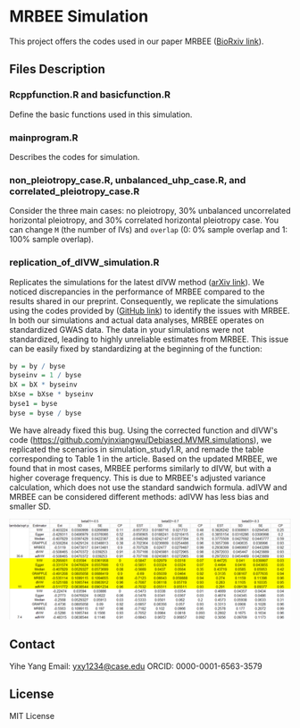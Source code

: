 # MRBEE Simulation

This project offers the codes used in our paper MRBEE ([BioRxiv link](https://www.biorxiv.org/content/10.1101/2023.01.10.523480v3.abstract)).

## Files Description

### Rcppfunction.R and basicfunction.R 
Define the basic functions used in this simulation.

### mainprogram.R 
Describes the codes for simulation.

### non_pleiotropy_case.R, unbalanced_uhp_case.R, and correlated_pleiotropy_case.R 
Consider the three main cases: no pleiotropy, 30% unbalanced uncorrelated horizontal pleiotropy, and 30% correlated horizontal pleiotropy case. You can change `M` (the number of IVs) and `overlap` (0: 0% sample overlap and 1: 100% sample overlap).

### replication_of_dIVW_simulation.R
Replicates the simulations for the latest dIVW method ([arXiv link](https://arxiv.org/pdf/2402.00307.pdf)). We noticed discrepancies in the performance of MRBEE compared to the results shared in our preprint. Consequently, we replicate the simulations using the codes provided by ([GitHub link](https://github.com/yinxiangwu/Debiased.MVMR.simulations)) to identify the issues with MRBEE. 
In both our simulations and actual data analyses, MRBEE operates on standardized GWAS data. The data in your simulations were not standardized, leading to highly unreliable estimates from MRBEE. This issue can be easily fixed by standardizing at the beginning of the function:
```R
by = by / byse
byseinv = 1 / byse
bX = bX * byseinv
bXse = bXse * byseinv
byse1 = byse
byse = byse / byse
```
We have already fixed this bug. Using the corrected function and dIVW's code (https://github.com/yinxiangwu/Debiased.MVMR.simulations), we replicated the scenarios in simulation_study1.R, and remade the table corresponding to Table 1 in the article. Based on the updated MRBEE, we found that in most cases, MRBEE performs similarly to dIVW, but with a higher coverage frequency. This is due to MRBEE's adjusted variance calculation, which does not use the standard sandwich formula. adIVW and MRBEE can be considered different methods: adIVW has less bias and smaller SD.

![Table 1 Results](table1.png)

## Contact

Yihe Yang
Email: yxy1234@case.edu
ORCID: 0000-0001-6563-3579

## License

MIT License
